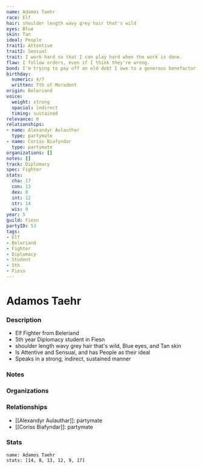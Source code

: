 ```yaml
---
name: Adamos Taehr
race: Elf
hair: shoulder length wavy grey hair that's wild
eyes: Blue
skin: Tan
ideal: People
trait1: Attentive
trait2: Sensual
trait: I work hard so that I can play hard when the work is done.
flaw: I follow orders, even if I think they're wrong.
bond: I'm trying to pay off an old debt I owe to a generous benefactor.
birthday:
  numeric: 4/7
  written: 7th of Moradent
origin: Beleriand
voice:
  weight: strong
  spacial: indirect
  timing: sustained
relevance: 0
relationships:
- name: Alexandyr Aulauthar
  type: partymate
- name: Coriss Biafyndar
  type: partymate
organizations: []
notes: []
track: Diplomacy
spec: Fighter
stats:
  cha: 17
  con: 13
  dex: 8
  int: 12
  str: 14
  wis: 9
year: 5
guild: Fiesn
partyID: 53
tags:
- Elf
- Beleriand
- Fighter
- Diplomacy
- Student
- 5th
- Fiesn
---
```

# Adamos Taehr
### Description
- Elf Fighter from Beleriand
- 5th year Diplomacy student in Fiesn
- shoulder length wavy grey hair that's wild, Blue eyes, and Tan skin
- Is Attentive and Sensual, and has People as their ideal
- Speaks in a strong, indirect, sustained manner

### Notes

### Organizations

### Relationships
- [[Alexandyr Aulauthar]]: partymate
- [[Coriss Biafyndar]]: partymate

### Stats
```statblock
name: Adamos Taehr
stats: [14, 8, 13, 12, 9, 17]
```
